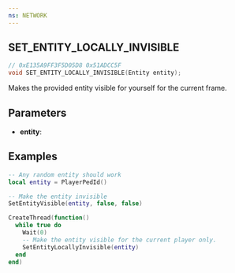```yaml
---
ns: NETWORK
---
```

## SET_ENTITY_LOCALLY_INVISIBLE

```c
// 0xE135A9FF3F5D05D8 0x51ADCC5F
void SET_ENTITY_LOCALLY_INVISIBLE(Entity entity);
```

Makes the provided entity visible for yourself for the current frame.

## Parameters
* **entity**: 

## Examples

```lua
-- Any random entity should work
local entity = PlayerPedId()

-- Make the entity invisible
SetEntityVisible(entity, false, false)

CreateThread(function()
  while true do
    Wait(0)
    -- Make the entity visible for the current player only.
    SetEntityLocallyInvisible(entity)
  end
end)
```
